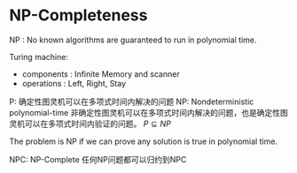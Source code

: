 # NP-Completeness

NP : No known algorithms are guaranteed to run in polynomial time.

Turing machine: 
- components : Infinite Memory and scanner
- operations : Left, Right, Stay

P: 确定性图灵机可以在多项式时间内解决的问题
NP: Nondeterministic polynomial-time 非确定性图灵机可以在多项式时间内解决的问题，也是确定性图灵机可以在多项式时间内验证的问题。
$P \subseteq NP$

The problem is NP if we can prove any solution is true in polynomial time.

NPC: NP-Complete 任何NP问题都可以归约到NPC
